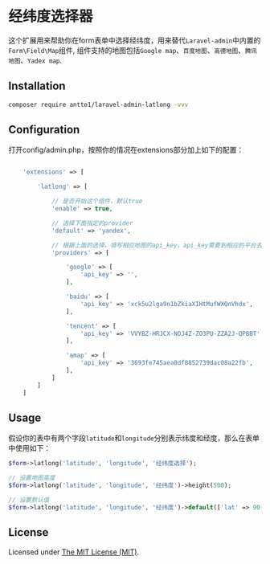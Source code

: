 经纬度选择器
======

这个扩展用来帮助你在form表单中选择经纬度，用来替代`Laravel-admin`中内置的`Form\Field\Map`组件, 组件支持的地图包括`Google map`、`百度地图`、`高德地图`、`腾讯地图`、`Yadex map`.

## Installation

```bash
composer require antto1/laravel-admin-latlong -vvv
```

## Configuration

打开config/admin.php，按照你的情况在extensions部分加上如下的配置：

```php

    'extensions' => [

        'latlong' => [

            // 是否开始这个组件，默认true
            'enable' => true,

            // 选择下面指定的provider
            'default' => 'yandex',

            // 根据上面的选择，填写相应地图的api_key，api_key需要到相应的平台去自行申请
            'providers' => [

                'google' => [
                    'api_key' => '',
                ],

                'baidu' => [
                    'api_key' => 'xck5u2lga9n1bZkiaXIHtMufWXQnVhdx',
                ],

                'tencent' => [
                    'api_key' => 'VVYBZ-HRJCX-NOJ4Z-ZO3PU-ZZA2J-QPBBT',
                ],

                'amap' => [
                    'api_key' => '3693fe745aea0df8852739dac08a22fb',
                ],
            ]
        ]
    ]

```

## Usage

假设你的表中有两个字段`latitude`和`longitude`分别表示纬度和经度，那么在表单中使用如下：
```php
$form->latlong('latitude', 'longitude', '经纬度选择');

// 设置地图高度
$form->latlong('latitude', 'longitude', '经纬度')->height(500);

// 设置默认值
$form->latlong('latitude', 'longitude', '经纬度')->default(['lat' => 90, 'lng' => 90]);
```


License
------------
Licensed under [The MIT License (MIT)](LICENSE).